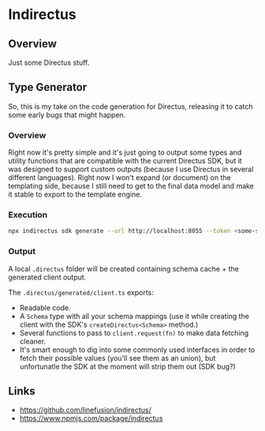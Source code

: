 # Indirectus

## Overview

Just some Directus stuff.

## Type Generator

So, this is my take on the code generation for Directus, releasing it to catch some early bugs that might happen.

### Overview

Right now it's pretty simple and it's just going to output some types and utility functions that are compatible with the current Directus SDK, but it was designed to support custom outputs (because I use Directus in several different languages). Right now I won't expand (or document) on the templating side, because I still need to get to the final data model and make it stable to export to the template engine.

### Execution

```sh
npx indirectus sdk generate --url http://localhost:8055 --token <some-static-token-with-admin-privileges>
```

### Output

A local `.directus` folder will be created containing schema cache + the generated client output.

The `.directus/generated/client.ts` exports:

- Readable code.
- A `Schema` type with all your schema mappings (use it while creating the client with the SDK's `createDirectus<Schema>` method.)
- Several functions to pass to `client.request(fn)` to make data fetching cleaner.
- It's smart enough to dig into some commonly used interfaces in order to fetch their possible values (you'll see them as an union), but unfortunatle the SDK at the moment will strip them out (SDK bug?)

## Links

- https://github.com/linefusion/indirectus/
- https://www.npmjs.com/package/indirectus
